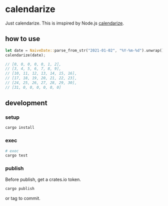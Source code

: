 # calendarize

Just calendarize. This is imspired by Node.js [calendarize](https://github.com/lukeed/calendarize).

## how to use

```rs
let date = NaiveDate::parse_from_str("2021-01-02", "%Y-%m-%d").unwrap();
calendarize(date);

// [0, 0, 0, 0, 0, 1, 2],
// [3, 4, 5, 6, 7, 8, 9],
// [10, 11, 12, 13, 14, 15, 16],
// [17, 18, 19, 20, 21, 22, 23],
// [24, 25, 26, 27, 28, 29, 30],
// [31, 0, 0, 0, 0, 0, 0]
```

## development

### setup

```sh
cargo install
```

### exec

```sh
# exec
cargo test
```

### publish

Before publish, get a crates.io token.

```sh
cargo publish
```

or tag to commit.
